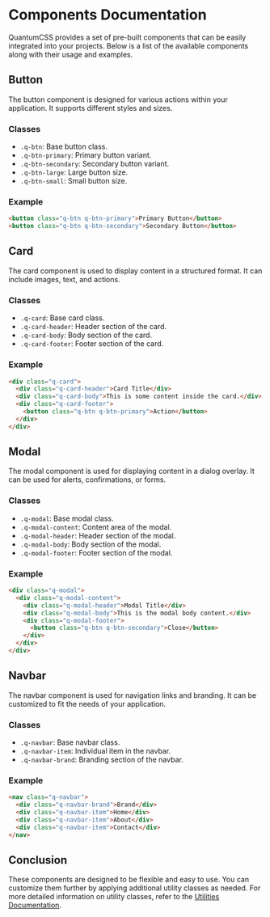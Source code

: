 # Components Documentation

QuantumCSS provides a set of pre-built components that can be easily integrated into your projects. Below is a list of the available components along with their usage and examples.

## Button

The button component is designed for various actions within your application. It supports different styles and sizes.

### Classes
- `.q-btn`: Base button class.
- `.q-btn-primary`: Primary button variant.
- `.q-btn-secondary`: Secondary button variant.
- `.q-btn-large`: Large button size.
- `.q-btn-small`: Small button size.

### Example
```html
<button class="q-btn q-btn-primary">Primary Button</button>
<button class="q-btn q-btn-secondary">Secondary Button</button>
```

## Card

The card component is used to display content in a structured format. It can include images, text, and actions.

### Classes
- `.q-card`: Base card class.
- `.q-card-header`: Header section of the card.
- `.q-card-body`: Body section of the card.
- `.q-card-footer`: Footer section of the card.

### Example
```html
<div class="q-card">
  <div class="q-card-header">Card Title</div>
  <div class="q-card-body">This is some content inside the card.</div>
  <div class="q-card-footer">
    <button class="q-btn q-btn-primary">Action</button>
  </div>
</div>
```

## Modal

The modal component is used for displaying content in a dialog overlay. It can be used for alerts, confirmations, or forms.

### Classes
- `.q-modal`: Base modal class.
- `.q-modal-content`: Content area of the modal.
- `.q-modal-header`: Header section of the modal.
- `.q-modal-body`: Body section of the modal.
- `.q-modal-footer`: Footer section of the modal.

### Example
```html
<div class="q-modal">
  <div class="q-modal-content">
    <div class="q-modal-header">Modal Title</div>
    <div class="q-modal-body">This is the modal body content.</div>
    <div class="q-modal-footer">
      <button class="q-btn q-btn-secondary">Close</button>
    </div>
  </div>
</div>
```

## Navbar

The navbar component is used for navigation links and branding. It can be customized to fit the needs of your application.

### Classes
- `.q-navbar`: Base navbar class.
- `.q-navbar-item`: Individual item in the navbar.
- `.q-navbar-brand`: Branding section of the navbar.

### Example
```html
<nav class="q-navbar">
  <div class="q-navbar-brand">Brand</div>
  <div class="q-navbar-item">Home</div>
  <div class="q-navbar-item">About</div>
  <div class="q-navbar-item">Contact</div>
</nav>
```

## Conclusion

These components are designed to be flexible and easy to use. You can customize them further by applying additional utility classes as needed. For more detailed information on utility classes, refer to the [Utilities Documentation](utilities.md).